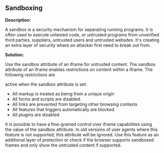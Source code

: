 
Sandboxing
-------

**Description:**

A sandbox is a security mechanism for separating running programs. 
It is often used to execute untested code, or untrusted programs from 
unverified third parties, suppliers, untrusted users and untrusted websites. It's creating 
an extra layer of security where an attacker first need to break out from.


**Solution:**

Use the sandbox attribute of an iframe for untrusted content. The sandbox attribute of an 
iframe enables restrictions on content within a iframe. The following restrictions are 

active when the sandbox attribute is set: 
- All markup is treated as being from a unique origin
- All forms and scripts are disabled. 
- All links are prevented from targeting other browsing contexts 
- All features that triggers automatically are blocked 
- All plugins are disabled 

It is possible to have a fine-grained control over iframe capabilities using the value of 
the sandbox attribute. In old versions of user agents where this feature is not supported, 
this attribute will be ignored. Use this feature as an additional layer of protection or 
check if the browser supports sandboxed frames and only show the untrusted 
content if supported. 

	
